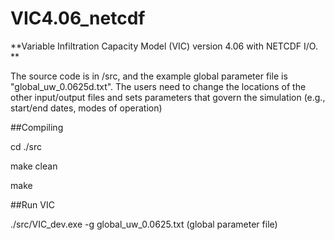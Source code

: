 # VIC4.06_netcdf
**Variable Infiltration Capacity Model (VIC) version 4.06 with NETCDF I/O. **

The source code is in /src, and the example global parameter file is "global_uw_0.0625d.txt". The users need to change the locations of the other input/output files and sets parameters that govern the simulation (e.g., start/end dates, modes of operation)

##Compiling

cd ./src

make clean

make

##Run VIC

./src/VIC_dev.exe -g global_uw_0.0625.txt (global parameter file)


